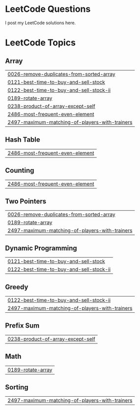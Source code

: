 # LeetCode Questions

I post my LeetCode solutions here.

<!---LeetCode Topics Start-->
# LeetCode Topics
## Array
|  |
| ------- |
| [0026-remove-duplicates-from-sorted-array](https://github.com/yashmishra12/LeetCode/tree/master/0026-remove-duplicates-from-sorted-array) |
| [0121-best-time-to-buy-and-sell-stock](https://github.com/yashmishra12/LeetCode/tree/master/0121-best-time-to-buy-and-sell-stock) |
| [0122-best-time-to-buy-and-sell-stock-ii](https://github.com/yashmishra12/LeetCode/tree/master/0122-best-time-to-buy-and-sell-stock-ii) |
| [0189-rotate-array](https://github.com/yashmishra12/LeetCode/tree/master/0189-rotate-array) |
| [0238-product-of-array-except-self](https://github.com/yashmishra12/LeetCode/tree/master/0238-product-of-array-except-self) |
| [2486-most-frequent-even-element](https://github.com/yashmishra12/LeetCode/tree/master/2486-most-frequent-even-element) |
| [2497-maximum-matching-of-players-with-trainers](https://github.com/yashmishra12/LeetCode/tree/master/2497-maximum-matching-of-players-with-trainers) |
## Hash Table
|  |
| ------- |
| [2486-most-frequent-even-element](https://github.com/yashmishra12/LeetCode/tree/master/2486-most-frequent-even-element) |
## Counting
|  |
| ------- |
| [2486-most-frequent-even-element](https://github.com/yashmishra12/LeetCode/tree/master/2486-most-frequent-even-element) |
## Two Pointers
|  |
| ------- |
| [0026-remove-duplicates-from-sorted-array](https://github.com/yashmishra12/LeetCode/tree/master/0026-remove-duplicates-from-sorted-array) |
| [0189-rotate-array](https://github.com/yashmishra12/LeetCode/tree/master/0189-rotate-array) |
| [2497-maximum-matching-of-players-with-trainers](https://github.com/yashmishra12/LeetCode/tree/master/2497-maximum-matching-of-players-with-trainers) |
## Dynamic Programming
|  |
| ------- |
| [0121-best-time-to-buy-and-sell-stock](https://github.com/yashmishra12/LeetCode/tree/master/0121-best-time-to-buy-and-sell-stock) |
| [0122-best-time-to-buy-and-sell-stock-ii](https://github.com/yashmishra12/LeetCode/tree/master/0122-best-time-to-buy-and-sell-stock-ii) |
## Greedy
|  |
| ------- |
| [0122-best-time-to-buy-and-sell-stock-ii](https://github.com/yashmishra12/LeetCode/tree/master/0122-best-time-to-buy-and-sell-stock-ii) |
| [2497-maximum-matching-of-players-with-trainers](https://github.com/yashmishra12/LeetCode/tree/master/2497-maximum-matching-of-players-with-trainers) |
## Prefix Sum
|  |
| ------- |
| [0238-product-of-array-except-self](https://github.com/yashmishra12/LeetCode/tree/master/0238-product-of-array-except-self) |
## Math
|  |
| ------- |
| [0189-rotate-array](https://github.com/yashmishra12/LeetCode/tree/master/0189-rotate-array) |
## Sorting
|  |
| ------- |
| [2497-maximum-matching-of-players-with-trainers](https://github.com/yashmishra12/LeetCode/tree/master/2497-maximum-matching-of-players-with-trainers) |
<!---LeetCode Topics End-->